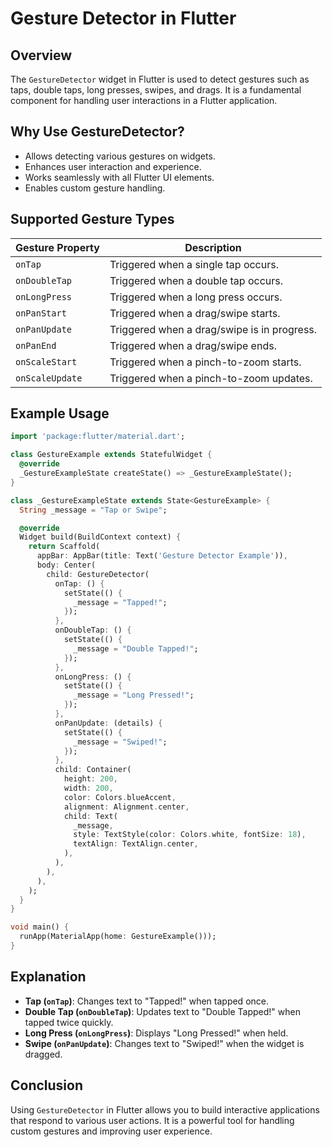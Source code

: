 # Gesture Detector in Flutter

## Overview

The `GestureDetector` widget in Flutter is used to detect gestures such as taps, double taps, long presses, swipes, and drags. It is a fundamental component for handling user interactions in a Flutter application.

## Why Use GestureDetector?
- Allows detecting various gestures on widgets.
- Enhances user interaction and experience.
- Works seamlessly with all Flutter UI elements.
- Enables custom gesture handling.

## Supported Gesture Types

| Gesture Property  | Description |
|------------------|-------------|
| `onTap`         | Triggered when a single tap occurs. |
| `onDoubleTap`   | Triggered when a double tap occurs. |
| `onLongPress`   | Triggered when a long press occurs. |
| `onPanStart`    | Triggered when a drag/swipe starts. |
| `onPanUpdate`   | Triggered when a drag/swipe is in progress. |
| `onPanEnd`      | Triggered when a drag/swipe ends. |
| `onScaleStart`  | Triggered when a pinch-to-zoom starts. |
| `onScaleUpdate` | Triggered when a pinch-to-zoom updates. |

## Example Usage

```dart
import 'package:flutter/material.dart';

class GestureExample extends StatefulWidget {
  @override
  _GestureExampleState createState() => _GestureExampleState();
}

class _GestureExampleState extends State<GestureExample> {
  String _message = "Tap or Swipe";

  @override
  Widget build(BuildContext context) {
    return Scaffold(
      appBar: AppBar(title: Text('Gesture Detector Example')),
      body: Center(
        child: GestureDetector(
          onTap: () {
            setState(() {
              _message = "Tapped!";
            });
          },
          onDoubleTap: () {
            setState(() {
              _message = "Double Tapped!";
            });
          },
          onLongPress: () {
            setState(() {
              _message = "Long Pressed!";
            });
          },
          onPanUpdate: (details) {
            setState(() {
              _message = "Swiped!";
            });
          },
          child: Container(
            height: 200,
            width: 200,
            color: Colors.blueAccent,
            alignment: Alignment.center,
            child: Text(
              _message,
              style: TextStyle(color: Colors.white, fontSize: 18),
              textAlign: TextAlign.center,
            ),
          ),
        ),
      ),
    );
  }
}

void main() {
  runApp(MaterialApp(home: GestureExample()));
}
```

## Explanation
- **Tap (`onTap`)**: Changes text to "Tapped!" when tapped once.
- **Double Tap (`onDoubleTap`)**: Updates text to "Double Tapped!" when tapped twice quickly.
- **Long Press (`onLongPress`)**: Displays "Long Pressed!" when held.
- **Swipe (`onPanUpdate`)**: Changes text to "Swiped!" when the widget is dragged.

## Conclusion
Using `GestureDetector` in Flutter allows you to build interactive applications that respond to various user actions. It is a powerful tool for handling custom gestures and improving user experience.

